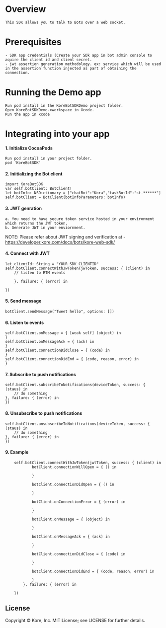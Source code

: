 # Overview
    This SDK allows you to talk to Bots over a web socket.

# Prerequisites
    - SDK app credentials (Create your SDk app in bot admin console to aquire the client id and client secret.
    - jwt assertion generation methodology. ex: service which will be used in the assertion function injected as part of obtaining the connection.

# Running the Demo app
    Run pod install in the KoreBotSDKDemo project folder.
    Open KoreBotSDKDemo.xworkspace in Xcode.
    Run the app in xcode

# Integrating into your app
#### 1. Initialize CocoaPods
    Run pod install in your project folder.
    pod 'KoreBotSDK'
    
#### 2. Iniitializing the Bot client
    import KoreBotSDK
    var self.botClient: BotClient!
    let botInfo: NSDictionary = ["chatBot":"Kora","taskBotId":"st-******"]
    self.botClient = BotClient(botInfoParameters: botInfo)

#### 3. JWT genration
    a. You need to have secure token service hosted in your environment which returns the JWT token.
    b. Generate JWT in your enviornment.

NOTE: Please refer about JWT signing and verification at - https://developer.kore.com/docs/bots/kore-web-sdk/

#### 4. Connect with JWT
    let clientId: String = "YOUR_SDK_CLIENTID"
    self.botClient.connectWithJwToken(jwToken, success: { (client) in
        // listen to RTM events
 
        }, failure: { (error) in

    })

#### 5. Send message
    botClient.sendMessage("Tweet hello", options: [])
    
#### 6. Listen to events
    self.botClient.onMessage = { [weak self] (object) in
    }
    self.botClient.onMessageAck = { (ack) in
    }
    self.botClient.connectionDidClose = { (code) in
    }
    self.botClient.connectionDidEnd = { (code, reason, error) in
    }
    
#### 7. Subscribe to push notifications
    self.botClient.subscribeToNotifications(deviceToken, success: { (staus) in
        // do something
    }, failure: { (error) in
    })
    
#### 8. Unsubscribe to push notifications
    self.botClient.unsubscribeToNotifications(deviceToken, success: { (staus) in
        // do something
    }, failure: { (error) in
    })

#### 9. Example
        self.botClient.connectWithJwToken(jwtToken, success: { (client) in
                botClient.connectionWillOpen = { () in
                    
                }
                
                botClient.connectionDidOpen = { () in
                    
                }
                
                botClient.onConnectionError = { (error) in
                    
                }
                
                botClient.onMessage = { (object) in
                    
                }
                
                botClient.onMessageAck = { (ack) in
                    
                }
                
                botClient.connectionDidClose = { (code) in
                    
                }
                
                botClient.connectionDidEnd = { (code, reason, error) in
                    
                }
            }, failure: { (error) in

        })

























License
----
Copyright © Kore, Inc. MIT License; see LICENSE for further details.



 
